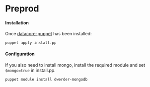# Preprod

#### Installation

Once [datacore-puppet](https://github.com/ozwillo/ozwillo-datacore/tree/master/puppet/modules/datacore) has been installed:
```
puppet apply install.pp
```

#### Configuration

If you also need to install mongo, install the required module and set ```$mongo=true``` in install.pp.

```
puppet module install dwerder-mongodb 
```
